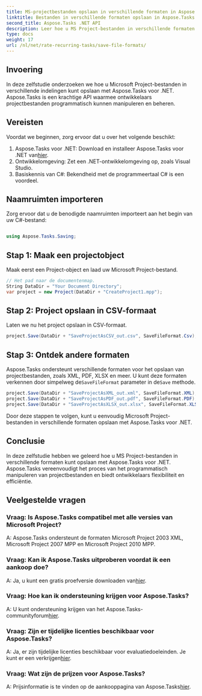 ```yaml
---
title: MS-projectbestanden opslaan in verschillende formaten in Aspose.Tasks
linktitle: Bestanden in verschillende formaten opslaan in Aspose.Tasks
second_title: Aspose.Tasks .NET API
description: Leer hoe u MS Project-bestanden in verschillende formaten kunt opslaan met Aspose.Tasks voor .NET. Eenvoudige stappen voor efficiënt projectbeheer.
type: docs
weight: 17
url: /nl/net/rate-recurring-tasks/save-file-formats/
---
```

## Invoering
In deze zelfstudie onderzoeken we hoe u Microsoft Project-bestanden in verschillende indelingen kunt opslaan met Aspose.Tasks voor .NET. Aspose.Tasks is een krachtige API waarmee ontwikkelaars projectbestanden programmatisch kunnen manipuleren en beheren.
## Vereisten
Voordat we beginnen, zorg ervoor dat u over het volgende beschikt:
1.  Aspose.Tasks voor .NET: Download en installeer Aspose.Tasks voor .NET van[hier](https://releases.aspose.com/tasks/net/).
2. Ontwikkelomgeving: Zet een .NET-ontwikkelomgeving op, zoals Visual Studio.
3. Basiskennis van C#: Bekendheid met de programmeertaal C# is een voordeel.

## Naamruimten importeren
Zorg ervoor dat u de benodigde naamruimten importeert aan het begin van uw C#-bestand:
```csharp

using Aspose.Tasks.Saving;
```
## Stap 1: Maak een projectobject
Maak eerst een Project-object en laad uw Microsoft Project-bestand.
```csharp
// Het pad naar de documentenmap.
String DataDir = "Your Document Directory";
var project = new Project(DataDir + "CreateProject1.mpp");
```
## Stap 2: Project opslaan in CSV-formaat
Laten we nu het project opslaan in CSV-formaat. 
```csharp
project.Save(DataDir + "SaveProjectAsCSV_out.csv", SaveFileFormat.Csv);
```
## Stap 3: Ontdek andere formaten
 Aspose.Tasks ondersteunt verschillende formaten voor het opslaan van projectbestanden, zoals XML, PDF, XLSX en meer. U kunt deze formaten verkennen door simpelweg de`SaveFileFormat` parameter in de`Save` methode.
```csharp
project.Save(DataDir + "SaveProjectAsXML_out.xml", SaveFileFormat.XML);
project.Save(DataDir + "SaveProjectAsPDF_out.pdf", SaveFileFormat.PDF);
project.Save(DataDir + "SaveProjectAsXLSX_out.xlsx", SaveFileFormat.XLSX);
```
Door deze stappen te volgen, kunt u eenvoudig Microsoft Project-bestanden in verschillende formaten opslaan met Aspose.Tasks voor .NET.

## Conclusie
In deze zelfstudie hebben we geleerd hoe u MS Project-bestanden in verschillende formaten kunt opslaan met Aspose.Tasks voor .NET. Aspose.Tasks vereenvoudigt het proces van het programmatisch manipuleren van projectbestanden en biedt ontwikkelaars flexibiliteit en efficiëntie.
## Veelgestelde vragen
### Vraag: Is Aspose.Tasks compatibel met alle versies van Microsoft Project?
A: Aspose.Tasks ondersteunt de formaten Microsoft Project 2003 XML, Microsoft Project 2007 MPP en Microsoft Project 2010 MPP.
### Vraag: Kan ik Aspose.Tasks uitproberen voordat ik een aankoop doe?
 A: Ja, u kunt een gratis proefversie downloaden van[hier](https://releases.aspose.com/).
### Vraag: Hoe kan ik ondersteuning krijgen voor Aspose.Tasks?
A: U kunt ondersteuning krijgen van het Aspose.Tasks-communityforum[hier](https://forum.aspose.com/c/tasks/15).
### Vraag: Zijn er tijdelijke licenties beschikbaar voor Aspose.Tasks?
 A: Ja, er zijn tijdelijke licenties beschikbaar voor evaluatiedoeleinden. Je kunt er een verkrijgen[hier](https://purchase.aspose.com/temporary-license/).
### Vraag: Wat zijn de prijzen voor Aspose.Tasks?
 A: Prijsinformatie is te vinden op de aankooppagina van Aspose.Tasks[hier](https://purchase.aspose.com/buy).